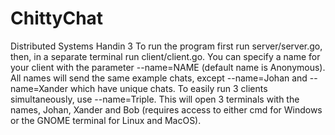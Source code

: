 # ChittyChat
Distributed Systems Handin 3
To run the program first run server/server.go, then, in a separate terminal run client/client.go.
You can specify a name for your client with the parameter --name=NAME (default name is Anonymous).
All names will send the same example chats, except --name=Johan and --name=Xander which have unique chats.
To easily run 3 clients simultaneously, use --name=Triple. This will open 3 terminals with the names, Johan, Xander and Bob (requires access to either cmd for Windows or the GNOME terminal for Linux and MacOS).
